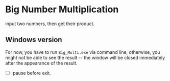 # Big Number Multiplication

input two numbers, then get their product.

## Windows version

For now, you have to run `Big_Multi.exe` via command line, otherwise, you might not be able to see the result -- the window will be closed immediately after the appearance of the result.

- [ ] pause before exit.

